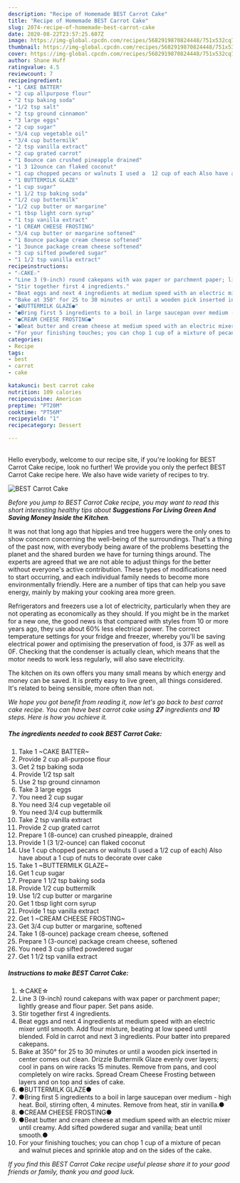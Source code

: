 ```yaml
---
description: "Recipe of Homemade BEST Carrot Cake"
title: "Recipe of Homemade BEST Carrot Cake"
slug: 2074-recipe-of-homemade-best-carrot-cake
date: 2020-08-22T23:57:25.607Z
image: https://img-global.cpcdn.com/recipes/5682919870824448/751x532cq70/best-carrot-cake-recipe-main-photo.jpg
thumbnail: https://img-global.cpcdn.com/recipes/5682919870824448/751x532cq70/best-carrot-cake-recipe-main-photo.jpg
cover: https://img-global.cpcdn.com/recipes/5682919870824448/751x532cq70/best-carrot-cake-recipe-main-photo.jpg
author: Shane Huff
ratingvalue: 4.5
reviewcount: 7
recipeingredient:
- "1 CAKE BATTER"
- "2 cup allpurpose flour"
- "2 tsp baking soda"
- "1/2 tsp salt"
- "2 tsp ground cinnamon"
- "3 large eggs"
- "2 cup sugar"
- "3/4 cup vegetable oil"
- "3/4 cup buttermilk"
- "2 tsp vanilla extract"
- "2 cup grated carrot"
- "1 8ounce can crushed pineapple drained"
- "1 3 12ounce can flaked coconut"
- "1 cup chopped pecans or walnuts I used a  12 cup of each Also have about a 1 cup of nuts to decorate over cake"
- "1 BUTTERMILK GLAZE"
- "1 cup sugar"
- "1 1/2 tsp baking soda"
- "1/2 cup buttermilk"
- "1/2 cup butter or margarine"
- "1 tbsp light corn syrup"
- "1 tsp vanilla extract"
- "1 CREAM CHEESE FROSTING"
- "3/4 cup butter or margarine softened"
- "1 8ounce package cream cheese softened"
- "1 3ounce package cream cheese softened"
- "3 cup sifted powdered sugar"
- "1 1/2 tsp vanilla extract"
recipeinstructions:
- "☆CAKE☆"
- "Line 3 (9-inch) round cakepans with wax paper or parchment paper; lightly grease and flour paper. Set pans aside."
- "Stir together first 4 ingredients."
- "Beat eggs and next 4 ingredients at medium speed with an electric mixer until smooth. Add flour mixture, beating at low speed until blended. Fold in carrot and next 3 ingredients. Pour batter into prepared cakepans."
- "Bake at 350° for 25 to 30 minutes or until a wooden pick inserted in center comes out clean. Drizzle Buttermilk Glaze evenly over layers; cool in pans on wire racks 15 minutes. Remove from pans,  and cool completely on wire racks. Spread Cream Cheese Frosting between layers and on top and sides of cake."
- "●BUTTERMILK GLAZE●"
- "●Bring first 5 ingredients to a boil in large saucepan over medium - high heat. Boil, stirring often, 4 minutes. Remove from heat, stir in vanilla.●"
- "●CREAM CHEESE FROSTING●"
- "●Beat butter and cream cheese at medium speed with an electric mixer until creamy. Add sifted powdered sugar and vanilla; beat until smooth.●"
- "For your finishing touches; you can chop 1 cup of a mixture of pecan and walnut pieces and sprinkle atop and on the sides of the cake."
categories:
- Recipe
tags:
- best
- carrot
- cake

katakunci: best carrot cake 
nutrition: 109 calories
recipecuisine: American
preptime: "PT20M"
cooktime: "PT56M"
recipeyield: "1"
recipecategory: Dessert

---
```

<br>
Hello everybody, welcome to our recipe site, if you're looking for BEST Carrot Cake recipe, look no further! We provide you only the perfect BEST Carrot Cake recipe here. We also have wide variety of recipes to try.
<br>


![BEST Carrot Cake](https://img-global.cpcdn.com/recipes/5682919870824448/751x532cq70/best-carrot-cake-recipe-main-photo.jpg)

<i>Before you jump to BEST Carrot Cake recipe, you may want to read this short interesting healthy tips about 
<strong>Suggestions For Living Green And Saving Money Inside the Kitchen</strong>.</i>
</br>

It was not that long ago that hippies and tree huggers were the only ones to show concern concerning the well-being of the surroundings. That's a thing of the past now, with everybody being aware of the problems besetting the planet and the shared burden we have for turning things around. The experts are agreed that we are not able to adjust things for the better without everyone's active contribution. These types of modifications need to start occurring, and each individual family needs to become more environmentally friendly. Here are a number of tips that can help you save energy, mainly by making your cooking area more green.

Refrigerators and freezers use a lot of electricity, particularly when they are not operating as economically as they should. If you might be in the market for a new one, the good news is that compared with styles from 10 or more years ago, they use about 60% less electrical power. The correct temperature settings for your fridge and freezer, whereby you'll be saving electrical power and optimising the preservation of food, is 37F as well as 0F. Checking that the condenser is actually clean, which means that the motor needs to work less regularly, will also save electricity.

The kitchen on its own offers you many small means by which energy and money can be saved. It is pretty easy to live green, all things considered. It's related to being sensible, more often than not.


<i>We hope you got benefit from reading it, now let's go back to best carrot cake recipe. You can have best carrot cake using <strong>27</strong> ingredients and <strong>10</strong> steps. Here is how you achieve it.
</i>

##### The ingredients needed to cook BEST Carrot Cake:

1. Take 1 ~CAKE BATTER~
1. Provide 2 cup all-purpose flour
1. Get 2 tsp baking soda
1. Provide 1/2 tsp salt
1. Use 2 tsp ground cinnamon
1. Take 3 large eggs
1. You need 2 cup sugar
1. You need 3/4 cup vegetable oil
1. You need 3/4 cup buttermilk
1. Take 2 tsp vanilla extract
1. Provide 2 cup grated carrot
1. Prepare 1 (8-ounce) can crushed pineapple, drained
1. Provide 1 (3 1/2-ounce) can flaked coconut
1. Use 1 cup chopped pecans or walnuts (I used a  1/2 cup of each) Also have about a 1 cup of nuts to decorate over cake
1. Take 1 ~BUTTERMILK GLAZE~
1. Get 1 cup sugar
1. Prepare 1 1/2 tsp baking soda
1. Provide 1/2 cup buttermilk
1. Use 1/2 cup butter or margarine
1. Get 1 tbsp light corn syrup
1. Provide 1 tsp vanilla extract
1. Get 1 ~CREAM CHEESE FROSTING~
1. Get 3/4 cup butter or margarine, softened
1. Take 1 (8-ounce) package cream cheese, softened
1. Prepare 1 (3-ounce) package cream cheese, softened
1. You need 3 cup sifted powdered sugar
1. Get 1 1/2 tsp vanilla extract


##### Instructions to make BEST Carrot Cake:

1. ☆CAKE☆
1. Line 3 (9-inch) round cakepans with wax paper or parchment paper; lightly grease and flour paper. Set pans aside.
1. Stir together first 4 ingredients.
1. Beat eggs and next 4 ingredients at medium speed with an electric mixer until smooth. Add flour mixture, beating at low speed until blended. Fold in carrot and next 3 ingredients. Pour batter into prepared cakepans.
1. Bake at 350° for 25 to 30 minutes or until a wooden pick inserted in center comes out clean. Drizzle Buttermilk Glaze evenly over layers; cool in pans on wire racks 15 minutes. Remove from pans,  and cool completely on wire racks. Spread Cream Cheese Frosting between layers and on top and sides of cake.
1. ●BUTTERMILK GLAZE●
1. ●Bring first 5 ingredients to a boil in large saucepan over medium - high heat. Boil, stirring often, 4 minutes. Remove from heat, stir in vanilla.●
1. ●CREAM CHEESE FROSTING●
1. ●Beat butter and cream cheese at medium speed with an electric mixer until creamy. Add sifted powdered sugar and vanilla; beat until smooth.●
1. For your finishing touches; you can chop 1 cup of a mixture of pecan and walnut pieces and sprinkle atop and on the sides of the cake.


<i>If you find this BEST Carrot Cake recipe useful please share it to your good friends or family, thank you and good luck.</i>
